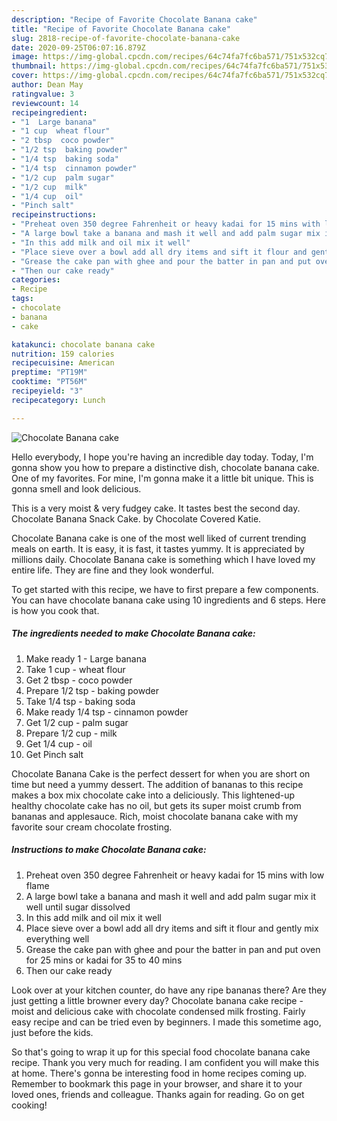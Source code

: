 ```yaml
---
description: "Recipe of Favorite Chocolate Banana cake"
title: "Recipe of Favorite Chocolate Banana cake"
slug: 2818-recipe-of-favorite-chocolate-banana-cake
date: 2020-09-25T06:07:16.879Z
image: https://img-global.cpcdn.com/recipes/64c74fa7fc6ba571/751x532cq70/chocolate-banana-cake-recipe-main-photo.jpg
thumbnail: https://img-global.cpcdn.com/recipes/64c74fa7fc6ba571/751x532cq70/chocolate-banana-cake-recipe-main-photo.jpg
cover: https://img-global.cpcdn.com/recipes/64c74fa7fc6ba571/751x532cq70/chocolate-banana-cake-recipe-main-photo.jpg
author: Dean May
ratingvalue: 3
reviewcount: 14
recipeingredient:
- "1  Large banana"
- "1 cup  wheat flour"
- "2 tbsp  coco powder"
- "1/2 tsp  baking powder"
- "1/4 tsp  baking soda"
- "1/4 tsp  cinnamon powder"
- "1/2 cup  palm sugar"
- "1/2 cup  milk"
- "1/4 cup  oil"
- "Pinch salt"
recipeinstructions:
- "Preheat oven 350 degree Fahrenheit or heavy kadai for 15 mins with low flame"
- "A large bowl take a banana and mash it well and add palm sugar mix it well until sugar dissolved"
- "In this add milk and oil mix it well"
- "Place sieve over a bowl add all dry items and sift it flour and gently mix everything well"
- "Grease the cake pan with ghee and pour the batter in pan and put oven for 25 mins or kadai for 35 to 40 mins"
- "Then our cake ready"
categories:
- Recipe
tags:
- chocolate
- banana
- cake

katakunci: chocolate banana cake 
nutrition: 159 calories
recipecuisine: American
preptime: "PT19M"
cooktime: "PT56M"
recipeyield: "3"
recipecategory: Lunch

---
```



![Chocolate Banana cake](https://img-global.cpcdn.com/recipes/64c74fa7fc6ba571/751x532cq70/chocolate-banana-cake-recipe-main-photo.jpg)

Hello everybody, I hope you're having an incredible day today. Today, I'm gonna show you how to prepare a distinctive dish, chocolate banana cake. One of my favorites. For mine, I'm gonna make it a little bit unique. This is gonna smell and look delicious.

This is a very moist &amp; very fudgey cake. It tastes best the second day. Chocolate Banana Snack Cake. by Chocolate Covered Katie.

Chocolate Banana cake is one of the most well liked of current trending meals on earth. It is easy, it is fast, it tastes yummy. It is appreciated by millions daily. Chocolate Banana cake is something which I have loved my entire life. They are fine and they look wonderful.


To get started with this recipe, we have to first prepare a few components. You can have chocolate banana cake using 10 ingredients and 6 steps. Here is how you cook that.

<!--inarticleads1-->

##### The ingredients needed to make Chocolate Banana cake:

1. Make ready 1 - Large banana
1. Take 1 cup - wheat flour
1. Get 2 tbsp - coco powder
1. Prepare 1/2 tsp - baking powder
1. Take 1/4 tsp - baking soda
1. Make ready 1/4 tsp - cinnamon powder
1. Get 1/2 cup - palm sugar
1. Prepare 1/2 cup - milk
1. Get 1/4 cup - oil
1. Get Pinch salt


Chocolate Banana Cake is the perfect dessert for when you are short on time but need a yummy dessert. The addition of bananas to this recipe makes a box mix chocolate cake into a deliciously. This lightened-up healthy chocolate cake has no oil, but gets its super moist crumb from bananas and applesauce. Rich, moist chocolate banana cake with my favorite sour cream chocolate frosting. 

<!--inarticleads2-->

##### Instructions to make Chocolate Banana cake:

1. Preheat oven 350 degree Fahrenheit or heavy kadai for 15 mins with low flame
1. A large bowl take a banana and mash it well and add palm sugar mix it well until sugar dissolved
1. In this add milk and oil mix it well
1. Place sieve over a bowl add all dry items and sift it flour and gently mix everything well
1. Grease the cake pan with ghee and pour the batter in pan and put oven for 25 mins or kadai for 35 to 40 mins
1. Then our cake ready


Look over at your kitchen counter, do have any ripe bananas there? Are they just getting a little browner every day? Chocolate banana cake recipe - moist and delicious cake with chocolate condensed milk frosting. Fairly easy recipe and can be tried even by beginners. I made this sometime ago, just before the kids. 

So that's going to wrap it up for this special food chocolate banana cake recipe. Thank you very much for reading. I am confident you will make this at home. There's gonna be interesting food in home recipes coming up. Remember to bookmark this page in your browser, and share it to your loved ones, friends and colleague. Thanks again for reading. Go on get cooking!
